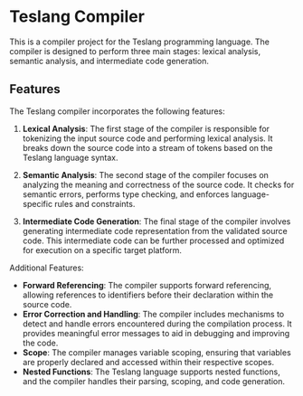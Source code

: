 # Teslang Compiler

This is a compiler project for the Teslang programming language. The compiler is designed to perform three main stages: lexical analysis, semantic analysis, and intermediate code generation.

## Features

The Teslang compiler incorporates the following features:

1. **Lexical Analysis**: The first stage of the compiler is responsible for tokenizing the input source code and performing lexical analysis. It breaks down the source code into a stream of tokens based on the Teslang language syntax.

2. **Semantic Analysis**: The second stage of the compiler focuses on analyzing the meaning and correctness of the source code. It checks for semantic errors, performs type checking, and enforces language-specific rules and constraints.

3. **Intermediate Code Generation**: The final stage of the compiler involves generating intermediate code representation from the validated source code. This intermediate code can be further processed and optimized for execution on a specific target platform.

Additional Features:

- **Forward Referencing**: The compiler supports forward referencing, allowing references to identifiers before their declaration within the source code.
- **Error Correction and Handling**: The compiler includes mechanisms to detect and handle errors encountered during the compilation process. It provides meaningful error messages to aid in debugging and improving the code.
- **Scope**: The compiler manages variable scoping, ensuring that variables are properly declared and accessed within their respective scopes.
- **Nested Functions**: The Teslang language supports nested functions, and the compiler handles their parsing, scoping, and code generation.
